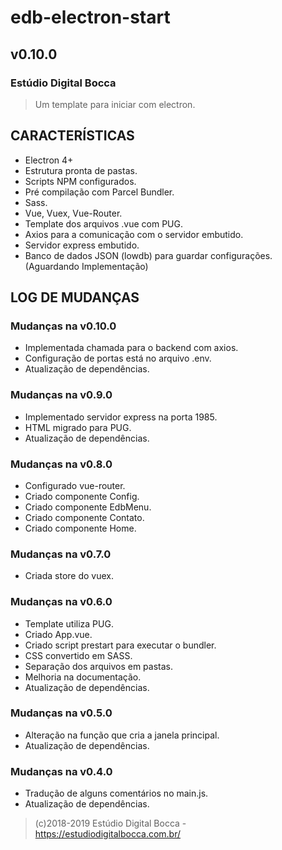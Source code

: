 # edb-electron-start

## v0.10.0

### Estúdio Digital Bocca

> Um template para iniciar com electron.

## CARACTERÍSTICAS

- Electron 4+
- Estrutura pronta de pastas.
- Scripts NPM configurados.
- Pré compilação com Parcel Bundler.
- Sass.
- Vue, Vuex, Vue-Router.
- Template dos arquivos .vue com PUG.
- Axios para a comunicação com o servidor embutido.
- Servidor express embutido.
- Banco de dados JSON (lowdb) para guardar configurações. (Aguardando Implementação)

## LOG DE MUDANÇAS

### Mudanças na v0.10.0

- Implementada chamada para o backend com axios.
- Configuração de portas está no arquivo .env.
- Atualização de dependências.

### Mudanças na v0.9.0

- Implementado servidor express na porta 1985.
- HTML migrado para PUG.
- Atualização de dependências.

### Mudanças na v0.8.0

- Configurado vue-router.
- Criado componente Config.
- Criado componente EdbMenu.
- Criado componente Contato.
- Criado componente Home.

### Mudanças na v0.7.0

- Criada store do vuex.

### Mudanças na v0.6.0

- Template utiliza PUG.
- Criado App.vue.
- Criado script prestart para executar o bundler.
- CSS convertido em SASS.
- Separação dos arquivos em pastas.
- Melhoria na documentação.
- Atualização de dependências.

### Mudanças na v0.5.0

- Alteração na função que cria a janela principal.
- Atualização de dependências.

### Mudanças na v0.4.0

- Tradução de alguns comentários no main.js.
- Atualização de dependências.

> (c)2018-2019 Estúdio Digital Bocca - <https://estudiodigitalbocca.com.br/>
